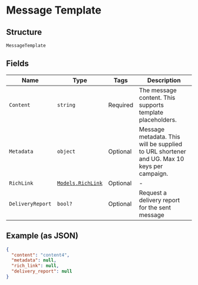 
# Message Template

## Structure

`MessageTemplate`

## Fields

| Name | Type | Tags | Description |
|  --- | --- | --- | --- |
| `Content` | `string` | Required | The message content.  This supports template placeholders. |
| `Metadata` | `object` | Optional | Message metadata.  This will be supplied to URL shortener and UG.  Max 10 keys per campaign. |
| `RichLink` | [`Models.RichLink`](/doc/models/rich-link.md) | Optional | - |
| `DeliveryReport` | `bool?` | Optional | Request a delivery report for the sent message |

## Example (as JSON)

```json
{
  "content": "content4",
  "metadata": null,
  "rich_link": null,
  "delivery_report": null
}
```

